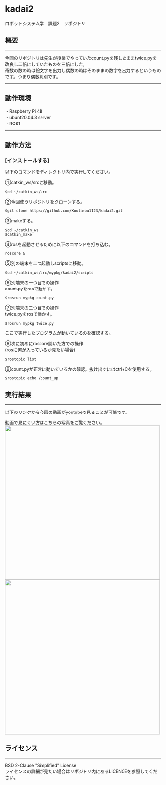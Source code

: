 # kadai2
ロボットシステム学　課題2　リポジトリ
## 概要
---
今回のリポジトリは先生が授業でやっていたcount.pyを残したままtwice.pyを改良し二倍にしていたものを三倍にした。  
奇数の数の時は絵文字を出力し偶数の時はそのままの数字を出力するというものです。つまり偶数判別です。

---
## 動作環境  
・Raspberry Pi 4B  
・ubunt20.04.3 server  
・ROS1  

---
## 動作方法  
### [インストールする]  
以下のコマンドをディレクトリ内で実行してください。  

①catkin_ws/srcに移動。  
```
$cd ~/catkin_ws/src  
```

②今回使うリポジトリをクローンする。  
```
$git clone https://github.com/Koutarou1123/kadai2.git  
```

③makeする。  
```  
$cd ~/catkin_ws  
$catkin_make  
```  

④rosを起動させるために以下のコマンドを打ち込む。  
```  
roscore &  
```  

⑤別の端末を二つ起動しscriptsに移動。
```  
$cd ~/catkin_ws/src/mypkg/kadai2/scripts  
```  

⑥別端末の一つ目での操作  
count.pyをrosで動かす。  
```  
$rosrun mypkg count.py  
```  

⑦別端末の二つ目での操作  
twice.pyをrosで動かす。  
```  
$rosrun mypkg twice.py  
```  
ここで実行したプログラムが動いているのを確認する。  

⑧次に初めにroscore開いた方での操作  
(rosに何が入っているか見たい場合)  
```  
$rostopic list  
```  

⑨count.pyが正常に動いているかの確認。抜け出すにはctrl+Cを使用する。   
```  
$rostopic echo /count_up  
```  

## 実行結果  
---
以下のリンクから今回の動画がyoutubeで見ることが可能です。  

動画で見にくい方はこちらの写真をご覧ください。  
<img src="https://user-images.githubusercontent.com/95609545/148554056-9f996a7d-ff46-4ab6-a253-9e10e6efabff.jpg" width="500">
<img src="https://user-images.githubusercontent.com/95609545/148554225-05b1f70f-af0a-4b4e-82c5-e793bea6371b.jpg" width="500">  
## ライセンス  
---
BSD 2-Clause "Simplified" License  
ライセンスの詳細が見たい場合はリポジトリ内にあるLICENCEを参照してください。

  




















